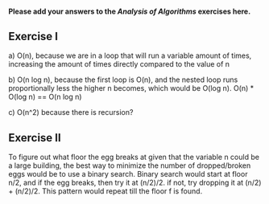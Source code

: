 #### Please add your answers to the ***Analysis of  Algorithms*** exercises here.

## Exercise I

a)
    O(n), because we are in a loop that will run a variable amount of times, increasing the amount of times directly compared to the value of n

b)
    <!-- O(n^2) because we have a loop inside of a loop -->
    <!-- O(n), because the n is the dominant part ? -->
    O(n log n), because the first loop is O(n), and the nested loop runs proportionally less the higher n becomes, which would be O(log n).
    O(n) * O(log n) == O(n log n)

c)
    <!-- O(n) I think, because everything inside the recursion is an O(1)? -->
    O(n^2) because there is recursion?

## Exercise II

<!-- how are ever supposed to figure out f without more information given than just the height of building??? does f change with every building?? if this was realistic, wouldn't f be the same no matter the building height? 
^^^^^^^^^^^^^^^^ -->

To figure out what floor the egg breaks at given that the variable n could be a large building, the best way to minimize the number of dropped/broken eggs would be to use a binary search. Binary search would start at floor n/2, and if the egg breaks, then try it at (n/2)/2. if not, try dropping it at (n/2) + (n/2)/2. This pattern would repeat till the floor f is found.

